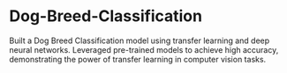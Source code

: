 # Dog-Breed-Classification
Built a Dog Breed Classification model using transfer learning and deep neural networks. Leveraged pre-trained models to achieve high accuracy, demonstrating the power of transfer learning in computer vision tasks.
